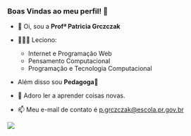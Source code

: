 ### Boas Vindas ao meu perfil! 🖤
- 👋 Oi, sou a **Profª Patricia Grczczak**
- 👩🏻‍🏫 Leciono:<ul>
  <li>Internet e Programação Web</li>
  <li>Pensamento Computacional</li>
  <li>Programação e Tecnologia Computacional</li></ul>

  
- Além disso sou **Pedagoga**🦉
- 📖 Adoro ler a aprender coisas novas.
- 📫 Meu e-mail de contato é p.grczczak@escola.pr.gov.br

![](https://media.tenor.com/i3lImBg2UEQAAAAd/scaler-create-impact.gif)
